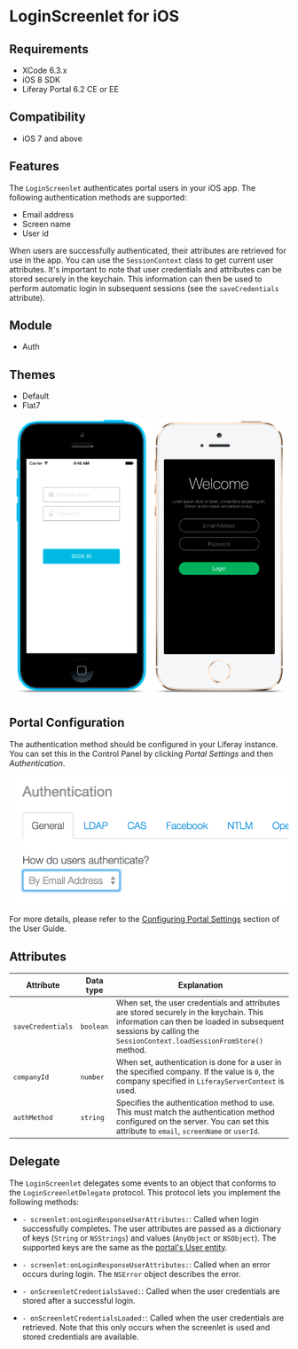 # LoginScreenlet for iOS [](id=loginscreenlet-for-ios)

## Requirements [](id=requirements)

- XCode 6.3.x
- iOS 8 SDK
- Liferay Portal 6.2 CE or EE

## Compatibility [](id=compatibility)

- iOS 7 and above

## Features [](id=features)

The `LoginScreenlet` authenticates portal users in your iOS app. The following
authentication methods are supported:

- Email address
- Screen name
- User id

When users are successfully authenticated, their attributes are retrieved for 
use in the app. You can use the `SessionContext` class to get current user 
attributes. It's important to note that user credentials and attributes can be 
stored securely in the keychain. This information can then be used to perform 
automatic login in subsequent sessions (see the `saveCredentials` attribute).

## Module [](id=module)

- Auth

## Themes [](id=themes)

- Default
- Flat7

![The `LoginScreenlet` using the Default and Flat7 themes.](../../images/screens-ios-login.png)

## Portal Configuration [](id=portal-configuration)

The authentication method should be configured in your Liferay instance. You can 
set this in the Control Panel by clicking *Portal Settings* and then 
*Authentication*.

![Setting the authentication method in Liferay Portal.](../../images/screens-portal-auth.png)

For more details, please refer to the [Configuring Portal Settings](/portal/-/knowledge_base/6-2/configuring-portal-settings) 
section of the User Guide. 

## Attributes [](id=attributes)

| Attribute | Data type | Explanation |
|-----------|-----------|-------------| 
|  `saveCredentials` | `boolean` | When set, the user credentials and attributes are stored securely in the keychain. This information can then be loaded in subsequent sessions by calling the `SessionContext.loadSessionFromStore()` method. |
|  `companyId` | `number` | When set, authentication is done for a user in the specified company. If the value is `0`, the company specified in `LiferayServerContext` is used. |
|  `authMethod` | `string` | Specifies the authentication method to use. This must match the authentication method configured on the server. You can set this attribute to `email`, `screenName` or `userId`. |

## Delegate [](id=delegate)

The `LoginScreenlet` delegates some events to an object that conforms to the 
`LoginScreenletDelegate` protocol. This protocol lets you implement the 
following methods:

- `- screenlet:onLoginResponseUserAttributes:`: Called when login successfully 
  completes. The user attributes are passed as a dictionary of keys (`String` or 
  `NSStrings`) and values (`AnyObject` or `NSObject`). The supported keys are 
  the same as the [portal's User entity](https://github.com/liferay/liferay-portal/blob/6.2.x/portal-impl/src/com/liferay/portal/service.xml#L2227).

- `- screenlet:onLoginResponseUserAttributes:`: Called when an error occurs 
  during login. The `NSError` object describes the error.

- `- onScreenletCredentialsSaved:`: Called when the user credentials are stored 
  after a successful login.

- `- onScreenletCredentialsLoaded:`: Called when the user credentials are 
  retrieved. Note that this only occurs when the screenlet is used and stored 
  credentials are available.

